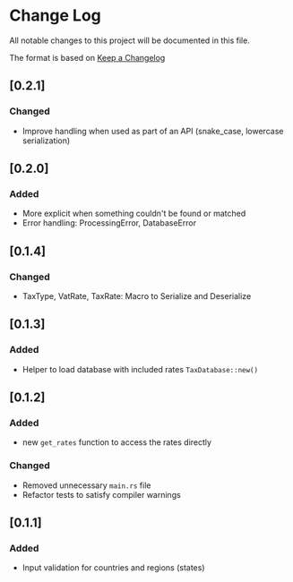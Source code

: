 # Change Log

All notable changes to this project will be documented in this file.

The format is based on [Keep a Changelog](http://keepachangelog.com/)

## [0.2.1]

### Changed

- Improve handling when used as part of an API (snake_case, lowercase serialization)

## [0.2.0]

### Added

- More explicit when something couldn't be found or matched
- Error handling: ProcessingError, DatabaseError

## [0.1.4]

### Changed

- TaxType, VatRate, TaxRate: Macro to Serialize and Deserialize

## [0.1.3]

### Added

- Helper to load database with included rates `TaxDatabase::new()`

## [0.1.2]

### Added

- new `get_rates` function to access the rates directly

### Changed

- Removed unnecessary `main.rs` file
- Refactor tests to satisfy compiler warnings

## [0.1.1]

### Added

- Input validation for countries and regions (states)